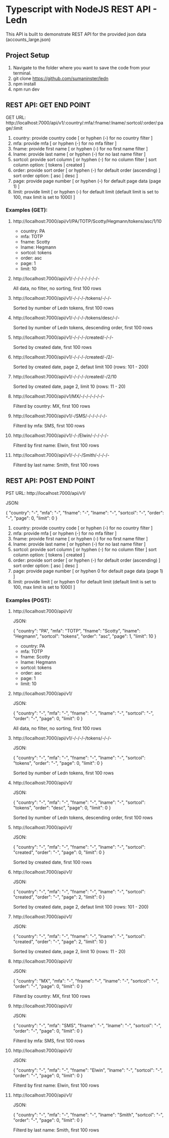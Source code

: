 # Typescript with NodeJS REST API - Ledn

This API is built to demonstrate REST API for the provided json data (accounts_large.json)

## Project Setup

1. Navigate to the folder where you want to save the code from your terminal.
2. git clone https://github.com/sumaninster/ledn
3. npm install
4. npm run dev


## REST API: GET END POINT

GET URL: http://localhost:7000/api/v1/:country/:mfa/:fname/:lname/:sortcol/:order/:page/:limit

1. country: provide country code [ or hyphen (-) for no country filter ]
2. mfa: provide mfa [ or hyphen (-) for no mfa filter ]
3. fname: provide first name [ or hyphen (-) for no first name filter ]
4. lname: provide last name [ or hyphen (-) for no last name filter ]
5. sortcol: provide sort column [ or hyphen (-) for no column filter ]
    sort column option: [ tokens | created ]
6. order: provide sort order [ or hyphen (-) for default order (ascending) ]
    sort order option: [ asc | desc ]
7. page: provide page number [ or hyphen (-) for default page data (page 1) ]
8. limit: provide limit [ or hyphen (-) for default limit (default limit is set to 100, max limit is set to 1000) ]

### Examples (GET):

1. http://localhost:7000/api/v1/PA/TOTP/Scotty/Hegmann/tokens/asc/1/10

    - country: PA
    - mfa: TOTP
    - fname: Scotty
    - lname: Hegmann
    - sortcol: tokens
    - order: asc
    - page: 1
    - limit: 10

2. http://localhost:7000/api/v1/-/-/-/-/-/-/-/-

    All data, no filter, no sorting, first 100 rows

3. http://localhost:7000/api/v1/-/-/-/-/tokens/-/-/-

    Sorted by number of Ledn tokens, first 100 rows

4. http://localhost:7000/api/v1/-/-/-/-/tokens/desc/-/-

    Sorted by number of Ledn tokens, descending order, first 100 rows

5. http://localhost:7000/api/v1/-/-/-/-/created/-/-/-

    Sorted by created date, first 100 rows

6. http://localhost:7000/api/v1/-/-/-/-/created/-/2/-

    Sorted by created date, page 2, defaut limit 100 (rows: 101 - 200)

7. http://localhost:7000/api/v1/-/-/-/-/created/-/2/10

    Sorted by created date, page 2, limit 10 (rows: 11 - 20)

8. http://localhost:7000/api/v1/MX/-/-/-/-/-/-/-

    Filterd by country: MX, first 100 rows

9. http://localhost:7000/api/v1/-/SMS/-/-/-/-/-/-

    Filterd by mfa: SMS, first 100 rows

10. http://localhost:7000/api/v1/-/-/Elwin/-/-/-/-/-

    Filterd by first name: Elwin, first 100 rows

11. http://localhost:7000/api/v1/-/-/-/Smith/-/-/-/-

    Filterd by last name: Smith, first 100 rows

## REST API: POST END POINT

PST URL: http://localhost:7000/api/v1/

JSON:

{
    "country": "-",
    "mfa": "-",
    "fname": "-",
    "lname": "-",
    "sortcol": "-",
    "order": "-",
    "page": 0,
    "limit": 0
}

1. country: provide country code [ or hyphen (-) for no country filter ]
2. mfa: provide mfa [ or hyphen (-) for no mfa filter ]
3. fname: provide first name [ or hyphen (-) for no first name filter ]
4. lname: provide last name [ or hyphen (-) for no last name filter ]
5. sortcol: provide sort column [ or hyphen (-) for no column filter ]
    sort column option: [ tokens | created ]
6. order: provide sort order [ or hyphen (-) for default order (ascending) ]
    sort order option: [ asc | desc ]
7. page: provide page number [ or hyphen 0 for default page data (page 1) ]
8. limit: provide limit [ or hyphen 0 for default limit (default limit is set to 100, max limit is set to 1000) ]

### Examples (POST):

1. http://localhost:7000/api/v1/

    JSON:

    {
        "country": "PA",
        "mfa": "TOTP",
        "fname": "Scotty",
        "lname": "Hegmann",
        "sortcol": "tokens",
        "order": "asc",
        "page": 1,
        "limit": 10
    }

    - country: PA
    - mfa: TOTP
    - fname: Scotty
    - lname: Hegmann
    - sortcol: tokens
    - order: asc
    - page: 1
    - limit: 10

2. http://localhost:7000/api/v1/


    JSON:

    {
        "country": "-",
        "mfa": "-",
        "fname": "-",
        "lname": "-",
        "sortcol": "-",
        "order": "-",
        "page": 0,
        "limit": 0
    }

    All data, no filter, no sorting, first 100 rows

3. http://localhost:7000/api/v1/-/-/-/-/tokens/-/-/-


    JSON:

    {
        "country": "-",
        "mfa": "-",
        "fname": "-",
        "lname": "-",
        "sortcol": "tokens",
        "order": "-",
        "page": 0,
        "limit": 0
    }

    Sorted by number of Ledn tokens, first 100 rows

4. http://localhost:7000/api/v1/

    JSON:

    {
        "country": "-",
        "mfa": "-",
        "fname": "-",
        "lname": "-",
        "sortcol": "tokens",
        "order": "desc",
        "page": 0,
        "limit": 0
    }

    Sorted by number of Ledn tokens, descending order, first 100 rows

5. http://localhost:7000/api/v1/

    JSON:

    {
        "country": "-",
        "mfa": "-",
        "fname": "-",
        "lname": "-",
        "sortcol": "created",
        "order": "-",
        "page": 0,
        "limit": 0
    }

    Sorted by created date, first 100 rows

6. http://localhost:7000/api/v1/

    JSON:

    {
        "country": "-",
        "mfa": "-",
        "fname": "-",
        "lname": "-",
        "sortcol": "created",
        "order": "-",
        "page": 2,
        "limit": 0
    }

    Sorted by created date, page 2, defaut limit 100 (rows: 101 - 200)

7. http://localhost:7000/api/v1/

    JSON:

    {
        "country": "-",
        "mfa": "-",
        "fname": "-",
        "lname": "-",
        "sortcol": "created",
        "order": "-",
        "page": 2,
        "limit": 10
    }

    Sorted by created date, page 2, limit 10 (rows: 11 - 20)

8. http://localhost:7000/api/v1/

    JSON:

    {
        "country": "MX",
        "mfa": "-",
        "fname": "-",
        "lname": "-",
        "sortcol": "-",
        "order": "-",
        "page": 0,
        "limit": 0
    }

    Filterd by country: MX, first 100 rows

9. http://localhost:7000/api/v1/

    JSON:

    {
        "country": "-",
        "mfa": "SMS",
        "fname": "-",
        "lname": "-",
        "sortcol": "-",
        "order": "-",
        "page": 0,
        "limit": 0
    }

    Filterd by mfa: SMS, first 100 rows

10. http://localhost:7000/api/v1/

    JSON:

    {
        "country": "-",
        "mfa": "-",
        "fname": "Elwin",
        "lname": "-",
        "sortcol": "-",
        "order": "-",
        "page": 0,
        "limit": 0
    }

    Filterd by first name: Elwin, first 100 rows

11. http://localhost:7000/api/v1/

    JSON:

    {
        "country": "-",
        "mfa": "-",
        "fname": "-",
        "lname": "Smith",
        "sortcol": "-",
        "order": "-",
        "page": 0,
        "limit": 0
    }

    Filterd by last name: Smith, first 100 rows